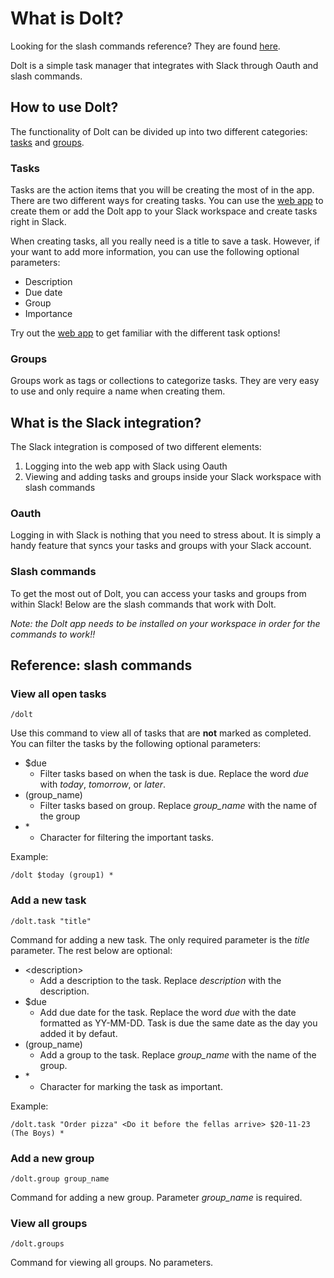 # What is Dolt?

Looking for the slash commands reference? They are found [here](#slash).

Dolt is a simple task manager that integrates with Slack through Oauth and slash commands.

## How to use Dolt?

The functionality of Dolt can be divided up into two different categories: [tasks](#tasks) and [groups](#groups).

### <a name="tasks"></a>Tasks

Tasks are the action items that you will be creating the most of in the app. There are two different ways for creating tasks. You can use the [web app](dolt.christopherklint.com) to create them or add the Dolt app to your Slack workspace and create tasks right in Slack.

When creating tasks, all you really need is a title to save a task. However, if your want to add more information, you can use the following optional parameters:

- Description
- Due date
- Group
- Importance

Try out the [web app](https://dolt.christopherklint.com) to get familiar with the different task options!

### <a name="groups"></a>Groups

Groups work as tags or collections to categorize tasks. They are very easy to use and only require a name when creating them.

## What is the Slack integration?

The Slack integration is composed of two different elements:

1. Logging into the web app with Slack using Oauth
2. Viewing and adding tasks and groups inside your Slack workspace with slash commands

### Oauth

Logging in with Slack is nothing that you need to stress about. It is simply a handy feature that syncs your tasks and groups with your Slack account.

### Slash commands

To get the most out of Dolt, you can access your tasks and groups from within Slack! Below are the slash commands that work with Dolt.

_Note: the Dolt app needs to be installed on your workspace in order for the commands to work!!_

## <a name="slash"></a>Reference: slash commands

### View all open tasks

```code
/dolt
```

Use this command to view all of tasks that are **not** marked as completed. You can filter the tasks by the following optional parameters:

- $due
  - Filter tasks based on when the task is due. Replace the word _due_ with _today_, _tomorrow_, or _later_.
- (group_name)
  - Filter tasks based on group. Replace _group_name_ with the name of the group
- \*
  - Character for filtering the important tasks.

Example:

```code
/dolt $today (group1) *
```

### Add a new task

```code
/dolt.task "title"
```

Command for adding a new task. The only required parameter is the _title_ parameter. The rest below are optional:

- \<description>
  - Add a description to the task. Replace _description_ with the description.
- $due
  - Add due date for the task. Replace the word _due_ with the date formatted as YY-MM-DD. Task is due the same date as the day you added it by defaut.
- (group_name)
  - Add a group to the task. Replace _group_name_ with the name of the group.
- \*
  - Character for marking the task as important.

Example:

```code
/dolt.task "Order pizza" <Do it before the fellas arrive> $20-11-23 (The Boys) *
```

### Add a new group

```code
/dolt.group group_name
```

Command for adding a new group. Parameter _group_name_ is required.

### View all groups

```code
/dolt.groups
```

Command for viewing all groups. No parameters.
